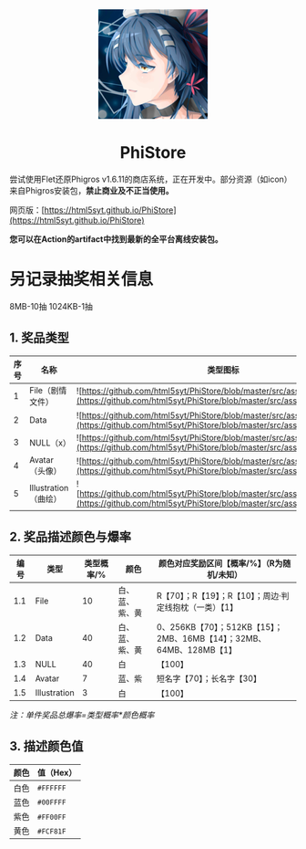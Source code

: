 <div align=center>
<img src="https://github.com/html5syt/PhiStore/blob/master/src/assets/icon.png" >
</div>
<h1 align="center">PhiStore</h1>

尝试使用Flet还原Phigros v1.6.11的商店系统，正在开发中。部分资源（如icon）来自Phigros安装包，**禁止商业及不正当使用。**

网页版：[https://html5syt.github.io/PhiStore](https://html5syt.github.io/PhiStore)

**您可以在Action的artifact中找到最新的全平台离线安装包。**

# 另记录抽奖相关信息

8MB-10抽
1024KB-1抽

## 1. 奖品类型

| 序号  | 名称               | 类型图标                                                                                                                                                          |
| --- | ---------------- | ------------------------------------------------------------------------------------------------------------------------------------------------------------- |
| 1   | File（剧情文件）       | ![https://github.com/html5syt/PhiStore/blob/master/src/assets/file.png](https://github.com/html5syt/PhiStore/blob/master/src/assets/file.png)                 |
| 2   | Data             | ![https://github.com/html5syt/PhiStore/blob/master/src/assets/dataicon.png](https://github.com/html5syt/PhiStore/blob/master/src/assets/dataicon.png)         |
| 3   | NULL（x）          | ![https://github.com/html5syt/PhiStore/blob/master/src/assets/null.png](https://github.com/html5syt/PhiStore/blob/master/src/assets/null.png)                 |
| 4   | Avatar（头像）       | ![https://github.com/html5syt/PhiStore/blob/master/src/assets/avatar.png](https://github.com/html5syt/PhiStore/blob/master/src/assets/avatar.png)             |
| 5   | Illustration（曲绘） | ![https://github.com/html5syt/PhiStore/blob/master/src/assets/illustration.png](https://github.com/html5syt/PhiStore/blob/master/src/assets/illustration.png) |

## 2. 奖品描述颜色与爆率

| 编号  | 类型           | 类型概率/% | 颜色      | 颜色对应奖励区间【概率/%】（R为随机/未知）                                  |
| --- | ------------ | ------ | ------- | ----------------------------------------------------- |
| 1.1 | File         | 10     | 白、蓝、紫、黄 | R【70】；R【19】；R【10】；周边·判定线抱枕（一类）【1】                     |
| 1.2 | Data         | 40     | 白、蓝、紫、黄 | 0、256KB【70】；512KB【15】；2MB、16MB【14】；32MB、64MB、128MB【1】 |
| 1.3 | NULL         | 40     | 白       | 【100】                                                 |
| 1.4 | Avatar       | 7      | 蓝、紫     | 短名字【70】；长名字【30】                                       |
| 1.5 | Illustration | 3      | 白       | 【100】                                                 |

*注：单件奖品总爆率=类型概率\*颜色概率*

## 3. 描述颜色值

| 颜色  | 值（Hex）    |
| --- | --------- |
| 白色  | `#FFFFFF` |
| 蓝色  | `#00FFFF` |
| 紫色  | `#FF00FF` |
| 黄色  | `#FCF81F` |
